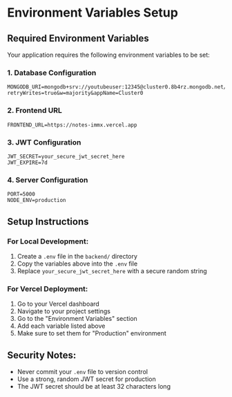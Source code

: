 # Environment Variables Setup

## Required Environment Variables

Your application requires the following environment variables to be set:

### 1. Database Configuration
```
MONGODB_URI=mongodb+srv://youtubeuser:12345@cluster0.8b4rz.mongodb.net/notesapp?retryWrites=true&w=majority&appName=Cluster0
```

### 2. Frontend URL
```
FRONTEND_URL=https://notes-immx.vercel.app
```

### 3. JWT Configuration
```
JWT_SECRET=your_secure_jwt_secret_here
JWT_EXPIRE=7d
```

### 4. Server Configuration
```
PORT=5000
NODE_ENV=production
```

## Setup Instructions

### For Local Development:
1. Create a `.env` file in the `backend/` directory
2. Copy the variables above into the `.env` file
3. Replace `your_secure_jwt_secret_here` with a secure random string

### For Vercel Deployment:
1. Go to your Vercel dashboard
2. Navigate to your project settings
3. Go to the "Environment Variables" section
4. Add each variable listed above
5. Make sure to set them for "Production" environment

## Security Notes:
- Never commit your `.env` file to version control
- Use a strong, random JWT secret for production
- The JWT secret should be at least 32 characters long
